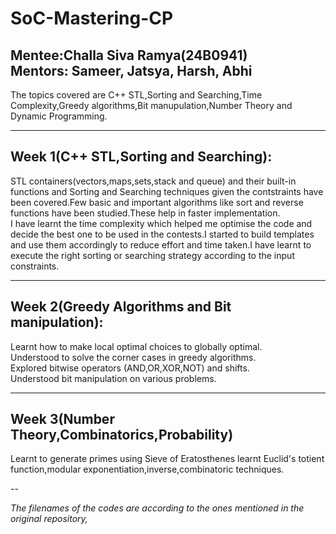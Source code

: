 # SoC-Mastering-CP
**Mentee**:Challa Siva Ramya(24B0941)   
**Mentors**: Sameer, Jatsya, Harsh, Abhi
---

The topics covered are C++ STL,Sorting and Searching,Time Complexity,Greedy algorithms,Bit manupulation,Number Theory and Dynamic Programming.

---
## Week 1(C++ STL,Sorting and Searching):
STL containers(vectors,maps,sets,stack and queue) and their built-in functions and Sorting and Searching techniques given the contstraints have been covered.Few basic and important algorithms like sort and reverse functions have been studied.These help in faster implementation.  
I have learnt the time complexity which helped me optimise the code and decide the best one to be used in the contests.I started to build  templates and use them accordingly to reduce effort and time taken.I have learnt to execute the right sorting or searching strategy according to the input constraints.  

---

## Week 2(Greedy Algorithms and Bit manipulation):
Learnt how to make local optimal choices to globally optimal.  
Understood to solve the corner cases in greedy algorithms.  
Explored bitwise operators (AND,OR,XOR,NOT) and shifts.  
Understood  bit manipulation on various problems.

---

## Week 3(Number Theory,Combinatorics,Probability)
Learnt to generate primes using Sieve of Eratosthenes
learnt Euclid's totient function,modular exponentiation,inverse,combinatoric techniques.


--


*The filenames of the codes are according to the ones mentioned in the original repository,*
